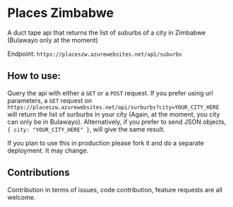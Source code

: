 # Places Zimbabwe

A duct tape api that returns the list of suburbs of a city in Zimbabwe (Bulawayo only at the moment)

Endpoint: `https://placeszw.azurewebsites.net/api/suburbs`

## How to use: 

Query the api with either a `GET` or a `POST` request. 
If you prefer using url parameters, a `GET` request on `https://placeszw.azurewebsites.net/api/surburbs?city=YOUR_CITY_HERE` will return the list of surburbs in your city (Again, at the moment, you city can only be in Bulawayo). 
Alternatively, if you prefer to send JSON objects, `{ city: "YOUR_CITY_HERE" }`, will give the same result. 

If you plan to use this in production please fork it and do a separate deployment. It may change.

## Contributions 

Contribution in terms of issues, code contribution, feature requests are all welcome. 
